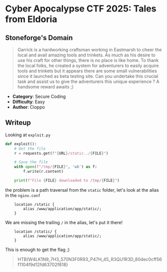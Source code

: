 # Cyber Apocalypse CTF 2025: Tales from Eldoria

## Stoneforge's Domain
> Garrick is a hardworking craftsman working in Eastmarsh to cheer the local and avail amazing tools and trinkets. As much as his desire to use his craft for other things, there is no place is like home. To thank the local folks, he created a system for adventurers to easily acquire tools and trinkets but it appears there are some small vulnerabilities since it launched as beta testing site. Can you undertake this crucial task and assist us to give the adventurers this unique experience ? A handsome reward awaits ;)


- **Category**: Secure Coding 
- **Difficulty**: Easy
- **Author**: Cioppo

## Writeup


Looking at ``exploit.py``
```py
def exploit():
    # Get the file
    r = requests.get(f"{URL}/static../{FILE}")

    # Save the file
    with open(f"/tmp/{FILE}", 'wb') as f:
        f.write(r.content)

    print(f"File {FILE} downloaded to /tmp/{FILE}")
```
the problem is a path traversal from the ``static`` folder, let's look at the alias in the ``nginx.conf``
```
    location /static {
        alias /www/application/app/static/;
    }
```
We are missing the trailing ``/`` in the alias, let's put it there!
```
    location /static/ {
        alias /www/application/app/static/;
    }
```
This is enough to get the flag ;)

>HTB{W4LK1N9_7H3_570N3F0R93_P47H_45_R3QU1R3D_80dec0cff56f1104f9d12fd63702f818}